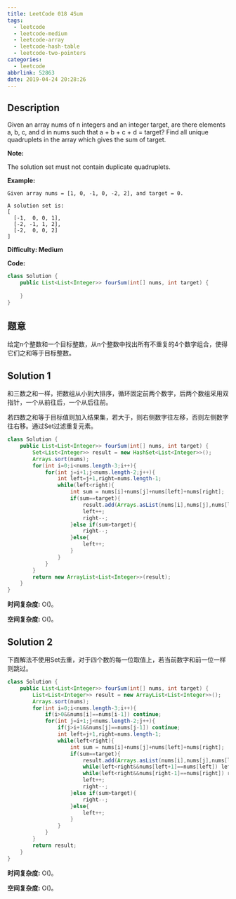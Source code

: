 ```yaml
---
title: LeetCode 018 4Sum
tags:
  - leetcode
  - leetcode-medium
  - leetcode-array
  - leetcode-hash-table
  - leetcode-two-pointers
categories:
  - leetcode
abbrlink: 52863
date: 2019-04-24 20:28:26
---
```


## Description

Given an array nums of n integers and an integer target, are there elements a, b, c, and d in nums such that a + b + c + d = target? Find all unique quadruplets in the array which gives the sum of target.

**Note:**

The solution set must not contain duplicate quadruplets.

**Example:**

```
Given array nums = [1, 0, -1, 0, -2, 2], and target = 0.

A solution set is:
[
  [-1,  0, 0, 1],
  [-2, -1, 1, 2],
  [-2,  0, 0, 2]
]
```

**Difficulty: Medium**

**Code:**

```java
class Solution {
    public List<List<Integer>> fourSum(int[] nums, int target) {
        
    }
}
```

## 题意

给定n个整数和一个目标整数，从n个整数中找出所有不重复的4个数字组合，使得它们之和等于目标整数。

<!-- more -->

## Solution 1

和三数之和一样，把数组从小到大排序，循环固定前两个数字，后两个数组采用双指针，一个从前往后，一个从后往前。

若四数之和等于目标值则加入结果集，若大于，则右侧数字往左移，否则左侧数字往右移。通过Set过滤重复元素。

```java
class Solution {
    public List<List<Integer>> fourSum(int[] nums, int target) {
        Set<List<Integer>> result = new HashSet<List<Integer>>();
        Arrays.sort(nums);
        for(int i=0;i<nums.length-3;i++){
            for(int j=i+1;j<nums.length-2;j++){
                int left=j+1,right=nums.length-1;
                while(left<right){
                    int sum = nums[i]+nums[j]+nums[left]+nums[right];
                    if(sum==target){
                        result.add(Arrays.asList(nums[i],nums[j],nums[left],nums[right]));
                        left++;
                        right--;
                    }else if(sum>target){
                        right--;
                    }else{
                        left++;
                    }
                }
            }
        }
        return new ArrayList<List<Integer>>(result);
    }
}
```

**时间复杂度:** O()。

**空间复杂度:** O()。

## Solution 2

下面解法不使用Set去重，对于四个数的每一位取值上，若当前数字和前一位一样则跳过。

```java
class Solution {
    public List<List<Integer>> fourSum(int[] nums, int target) {
        List<List<Integer>> result = new ArrayList<List<Integer>>();
        Arrays.sort(nums);
        for(int i=0;i<nums.length-3;i++){
            if(i>0&&nums[i]==nums[i-1]) continue;
            for(int j=i+1;j<nums.length-2;j++){
                if(j>i+1&&nums[j]==nums[j-1]) continue;
                int left=j+1,right=nums.length-1;
                while(left<right){
                    int sum = nums[i]+nums[j]+nums[left]+nums[right];
                    if(sum==target){
                        result.add(Arrays.asList(nums[i],nums[j],nums[left],nums[right]));
                        while(left<right&&nums[left+1]==nums[left]) left++;
                        while(left<right&&nums[right-1]==nums[right]) right--;
                        left++;
                        right--;
                    }else if(sum>target){
                        right--;
                    }else{
                        left++;
                    }
                }
            }
        }
        return result;
    }
}
```

**时间复杂度:** O()。

**空间复杂度:** O()。

